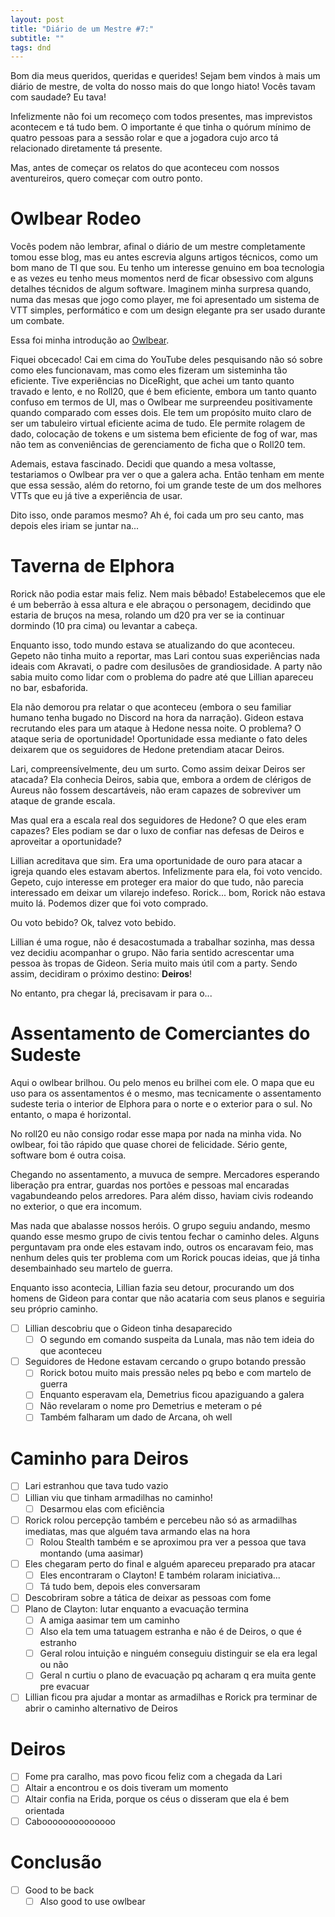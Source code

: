```yaml
---
layout: post
title: "Diário de um Mestre #7:"
subtitle: ""
tags: dnd
---
```


Bom dia meus queridos, queridas e querides! Sejam bem vindos à mais um diário de mestre, de volta do nosso mais do que longo hiato! Vocês tavam com saudade? Eu tava!

Infelizmente não foi um recomeço com todos presentes, mas imprevistos acontecem e tá tudo bem. O importante é que tinha o quórum mínimo de quatro pessoas para a sessão rolar e que a jogadora cujo arco tá relacionado diretamente tá presente.

Mas, antes de começar os relatos do que aconteceu com nossos aventureiros, quero começar com outro ponto.

# Owlbear Rodeo

Vocês podem não lembrar, afinal o diário de um mestre completamente tomou esse blog, mas eu antes escrevia alguns artigos técnicos, como um bom mano de TI que sou. Eu tenho um interesse genuino em boa tecnologia e as vezes eu tenho meus momentos nerd de ficar obsessivo com alguns detalhes técnidos de algum software. Imaginem minha surpresa quando, numa das mesas que jogo como player, me foi apresentado um sistema de VTT simples, performático e com um design elegante pra ser usado durante um combate.

Essa foi minha introdução ao [Owlbear](https://owlbear.rodeo).

Fiquei obcecado! Cai em cima do YouTube deles pesquisando não só sobre como eles funcionavam, mas como eles fizeram um sisteminha tão eficiente. Tive experiências no DiceRight, que achei um tanto quanto travado e lento, e no Roll20, que é bem eficiente, embora um tanto quanto confuso em termos de UI, mas o Owlbear me surpreendeu positivamente quando comparado com esses dois. Ele tem um propósito muito claro de ser um tabuleiro virtual eficiente acima de tudo. Ele permite rolagem de dado, colocação de tokens e um sistema bem eficiente de fog of war, mas não tem as conveniências de gerenciamento de ficha que o Roll20 tem.

Ademais, estava fascinado. Decidi que quando a mesa voltasse, testariamos o Owlbear pra ver o que a galera acha. Então tenham em mente que essa sessão, além do retorno, foi um grande teste de um dos melhores VTTs que eu já tive a experiência de usar.

Dito isso, onde paramos mesmo? Ah é, foi cada um pro seu canto, mas depois eles iriam se juntar na...

# Taverna de Elphora

Rorick não podia estar mais feliz. Nem mais bêbado! Estabelecemos que ele é um beberrão à essa altura e ele abraçou o personagem, decidindo que estaria de bruços na mesa, rolando um d20 pra ver se ia continuar dormindo (10 pra cima) ou levantar a cabeça.

Enquanto isso, todo mundo estava se atualizando do que aconteceu. Gepeto não tinha muito a reportar, mas Lari contou suas experiências nada ideais com Akravati, o padre com desilusões de grandiosidade. A party não sabia muito como lidar com o problema do padre até que Lillian apareceu no bar, esbaforida.

Ela não demorou pra relatar o que aconteceu (embora o seu familiar humano tenha bugado no Discord na hora da narração). Gideon estava recrutando eles para um ataque à Hedone nessa noite. O problema? O ataque seria de oportunidade! Oportunidade essa mediante o fato deles deixarem que os seguidores de Hedone pretendiam atacar Deiros.

Lari, compreensívelmente, deu um surto. Como assim deixar Deiros ser atacada? Ela conhecia Deiros, sabia que, embora a ordem de clérigos de Aureus não fossem descartáveis, não eram capazes de sobreviver um ataque de grande escala. 

Mas qual era a escala real dos seguidores de Hedone? O que eles eram capazes? Eles podiam se dar o luxo de confiar nas defesas de Deiros e aproveitar a oportunidade?

Lillian acreditava que sim. Era uma oportunidade de ouro para atacar a igreja quando eles estavam abertos. Infelizmente para ela, foi voto vencido. Gepeto, cujo interesse em proteger era maior do que tudo, não parecia interessado em deixar um vilarejo indefeso. Rorick... bom, Rorick não estava muito lá. Podemos dizer que foi voto comprado.

Ou voto bebido? Ok, talvez voto bebido.

Lillian é uma rogue, não é desacostumada a trabalhar sozinha, mas dessa vez decidiu acompanhar o grupo. Não faria sentido acrescentar uma pessoa às tropas de Gideon. Seria muito mais útil com a party. Sendo assim, decidiram o próximo destino: **Deiros**!

No entanto, pra chegar lá, precisavam ir para o...

# Assentamento de Comerciantes do Sudeste

Aqui o owlbear brilhou. Ou pelo menos eu brilhei com ele. O mapa que eu uso para os assentamentos é o mesmo, mas tecnicamente o assentamento sudeste teria o interior de Elphora para o norte e o exterior para o sul. No entanto, o mapa é horizontal.

No roll20 eu não consigo rodar esse mapa por nada na minha vida. No owlbear, foi tão rápido que quase chorei de felicidade. Sério gente, software bom é outra coisa.

Chegando no assentamento, a muvuca de sempre. Mercadores esperando liberação pra entrar, guardas nos portões e pessoas mal encaradas vagabundeando pelos arredores. Para além disso, haviam civis rodeando no exterior, o que era incomum.

Mas nada que abalasse nossos heróis. O grupo seguiu andando, mesmo quando esse mesmo grupo de civis tentou fechar o caminho deles. Alguns perguntavam pra onde eles estavam indo, outros os encaravam feio, mas nenhum deles quis ter problema com um Rorick poucas ideias, que já tinha desembainhado seu martelo de guerra.

Enquanto isso acontecia, Lillian fazia seu detour, procurando um dos homens de Gideon para contar que não acataria com seus planos e seguiria seu próprio caminho.

- [ ] Lillian descobriu que o Gideon tinha desaparecido
    - [ ] O segundo em comando suspeita da Lunala, mas não tem ideia do que aconteceu
- [ ] Seguidores de Hedone estavam cercando o grupo botando pressão
    - [ ] Rorick botou muito mais pressão neles pq bebo e com martelo de guerra
    - [ ] Enquanto esperavam ela, Demetrius ficou apaziguando a galera
    - [ ] Não revelaram o nome pro Demetrius e meteram o pé
    - [ ] Também falharam um dado de Arcana, oh well

# Caminho para Deiros

- [ ] Lari estranhou que tava tudo vazio
- [ ] Lillian viu que tinham armadilhas no caminho!
    - [ ] Desarmou elas com eficiência
- [ ] Rorick rolou percepção também e percebeu não só as armadilhas imediatas, mas que alguém tava armando elas na hora
    - [ ] Rolou Stealth também e se aproximou pra ver a pessoa que tava montando (uma aasimar)
- [ ] Eles chegaram perto do final e alguém apareceu preparado pra atacar 
    - [ ] Eles encontraram o Clayton! E também rolaram iniciativa...
    - [ ] Tá tudo bem, depois eles conversaram

- [ ] Descobriram sobre a tática de deixar as pessoas com fome
- [ ] Plano de Clayton: lutar enquanto a evacuação termina
    - [ ] A amiga aasimar tem um caminho
    - [ ] Also ela tem uma tatuagem estranha e não é de Deiros, o que é estranho
    - [ ] Geral rolou intuição e ninguém conseguiu distinguir se ela era legal ou não
    - [ ] Geral n curtiu o plano de evacuação pq acharam q era muita gente pre evacuar
- [ ] Lillian ficou pra ajudar a montar as armadilhas e Rorick pra terminar de abrir o caminho alternativo de Deiros

# Deiros

- [ ] Fome pra caralho, mas povo ficou feliz com a chegada da Lari
- [ ] Altair a encontrou e os dois tiveram um momento
- [ ] Altair confia na Erida, porque os céus o disseram que ela é bem orientada
- [ ] Caboooooooooooooo

# Conclusão

- [ ] Good to be back
    - [ ] Also good to use owlbear
